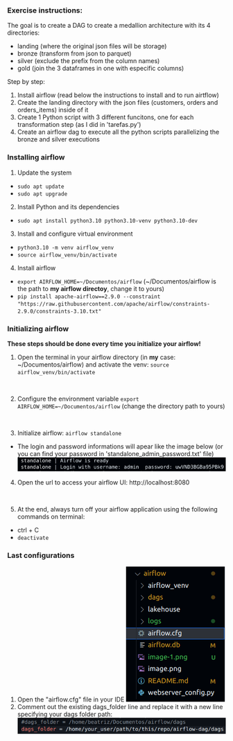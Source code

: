 ### Exercise instructions:
The goal is to create a DAG to create a medallion architecture with its 4 directories:
- landing (where the original json files will be storage)
- bronze (transform from json to parquet)
- silver (exclude the prefix from the column names)
- gold (join the 3 dataframes in one with especific columns)

Step by step:
1. Install airflow (read below the instructions to install and to run airtflow)
2. Create the landing directory with the json files (customers, orders and orders_items) inside of it
3. Create 1 Python script with 3 different funcitons, one for each transformation step (as I did in 'tarefas.py')
4. Create an airflow dag to execute all the python scripts parallelizing the bronze and silver executions

### Installing airflow
1. Update the system
- `sudo apt update`
- `sudo apt upgrade`

2. Install Python and its dependencies
- `sudo apt install python3.10 python3.10-venv python3.10-dev`

3. Install and configure virtual environment
- `python3.10 -m venv airflow_venv`
- `source airflow_venv/bin/activate`

4. Install airflow
- `export AIRFLOW_HOME=~/Documentos/airflow` (~/Documentos/airflow is the path to **my airflow directoy**, change it to yours)
- `pip install apache-airflow==2.9.0 --constraint "https://raw.githubusercontent.com/apache/airflow/constraints-2.9.0/constraints-3.10.txt"`

### Initializing airflow 
**These steps should be done every time you initialize your airflow!**

1. Open the terminal in your airflow directory (in **my** case: ~/Documentos/airflow) and activate the venv:
`source airflow_venv/bin/activate` 
</br>

2. Configure the environment variable
`export AIRFLOW_HOME=~/Documentos/airflow` (change the directory path to yours)
</br>

3. Initialize airflow:
`airflow standalone`
- The login and password informations will apear like the image below (or you can find your password in 'standalone_admin_password.txt' file)
![login and password](image.png)

4. Open the url to access your airflow UI:
http://localhost:8080
</br>

5. At the end, always turn off your airflow application using the following commands on terminal:
- ctrl + C
- `deactivate`

### Last configurations 
1. Open the "airflow.cfg" file in your IDE
![alt text](image-2.png)
2. Comment out the existing dags_folder line and replace it with a new line specifying your dags folder path:
![alt text](image-1.png)